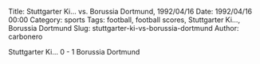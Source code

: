 Title: Stuttgarter Ki… vs. Borussia Dortmund, 1992/04/16
Date: 1992/04/16 00:00
Category: sports
Tags: football, football scores, Stuttgarter Ki…, Borussia Dortmund
Slug: stuttgarter-ki-vs-borussia-dortmund
Author: carbonero


Stuttgarter Ki… 0 - 1 Borussia Dortmund
